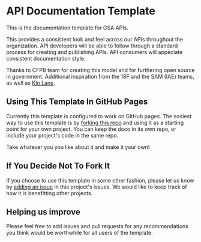 API Documentation Template
====================

This is the documentation template for GSA APIs.

This provides a consistent look and feel across our APIs throughout the organization.  API developers will be able to follow through a standard process for creating and publishing APIs.  API consumers will appeciate consistent documentation style.

Thanks to CFPB team for creating this model and for furthering open source in government.  Additional inspiration from the 18F and the SAM (IAE) teams, as well as [Kin Lane](https://apievangelist.com/).

## Using This Template In GitHub Pages
Currently this template is configured to work on GitHub pages. The easiest way to use this template is by [forking this repo](https://help.github.com/articles/fork-a-repo/) and using it as a starting point for your own project. You can keep the doco in its own repo, or include your project's code in the same repo.

Take whatever you you like about it and make it your own!

## If You Decide Not To Fork It
If you choose to use this template in some other fashion, please let us know by [adding an issue](https://github.com/GSA/api-documentation-template/issues) in this project's issues. We would like to keep track of how it is benefitting other projects.

## Helping us improve
Please feel free to add issues and pull requests for any recommendations you think would be worthwhile for all users of the template.

